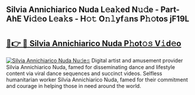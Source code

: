 ## Silvia Annichiarico Nuda L𝚎a𝚔ed N𝚞𝚍e - Part-AhE Vi𝚍𝚎o L𝚎a𝚔s - H𝚘𝚝 O𝚗𝚕yf𝚊ns P𝚑𝚘tos jF19L

# <h2><a href="http://kff7wzg.oniu.top/?m=Silvia+Annichiarico+Nuda">🔗👉 🔴 Silvia Annichiarico Nuda P𝚑ot𝚘𝚜 V𝚒d𝚎o</a></h2>

[![Silvia Annichiarico Nuda Nu𝚍e𝚜](https://i.imgur.com/0qMVB7G.gif)](http://kff7wzg.oniu.top/?m=Silvia+Annichiarico+Nuda)
Digital artist and amusement provider Silvia Annichiarico Nuda, famed for disseminating dance and lifestyle content via viral dance sequences and succinct videos. Selfless humanitarian worker Silvia Annichiarico Nuda, famed for their commitment and courage in helping those in need around the world.  
